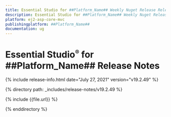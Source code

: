 ```yaml
---
title: Essential Studio for ##Platform_Name## Weekly Nuget Release Release Notes  
description: Essential Studio for ##Platform_Name## Weekly Nuget Release Release Notes  
platform: ej2-asp-core-mvc
publishingplatform: ##Platform_Name##
documentation: ug
---
```


# Essential Studio<sup style="font-size:70%">&reg;</sup> for  ##Platform_Name##  Release Notes  

{% include release-info.html date="July 27, 2021"   version="v19.2.49"  %} 

{% directory path: _includes/release-notes/v19.2.49 %}

{% include {{file.url}} %}

{% enddirectory %}
